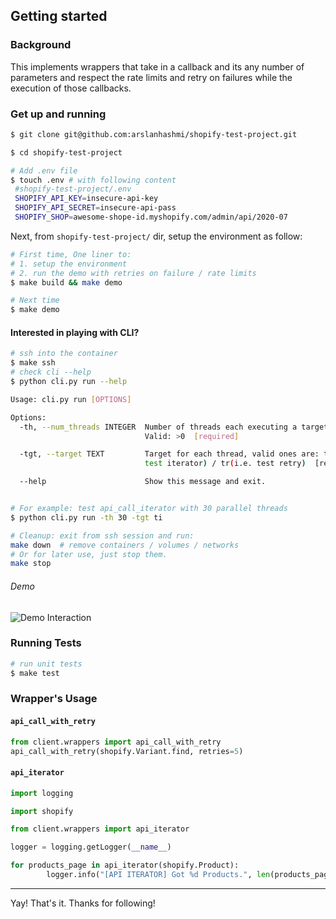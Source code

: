 ## Getting started

### Background
This implements wrappers that take in a callback and its any number of parameters and respect the rate limits and retry on failures while the execution of those callbacks.

### Get up and running
```sh
$ git clone git@github.com:arslanhashmi/shopify-test-project.git

$ cd shopify-test-project

# Add .env file
$ touch .env # with following content
 #shopify-test-project/.env
 SHOPIFY_API_KEY=insecure-api-key
 SHOPIFY_API_SECRET=insecure-api-pass
 SHOPIFY_SHOP=awesome-shope-id.myshopify.com/admin/api/2020-07
```
Next, from `shopify-test-project/` dir, setup the environment as follow:
```sh
# First time, One liner to:
# 1. setup the environment 
# 2. run the demo with retries on failure / rate limits
$ make build && make demo

# Next time
$ make demo
```

#### Interested in playing with CLI?
```sh
# ssh into the container
$ make ssh
# check cli --help
$ python cli.py run --help

Usage: cli.py run [OPTIONS]

Options:
  -th, --num_threads INTEGER  Number of threads each executing a target.
                              Valid: >0  [required]

  -tgt, --target TEXT         Target for each thread, valid ones are: ti(i.e.
                              test iterator) / tr(i.e. test retry)  [required]

  --help                      Show this message and exit.


# For example: test api_call_iterator with 30 parallel threads
$ python cli.py run -th 30 -tgt ti

# Cleanup: exit from ssh session and run:
make down  # remove containers / volumes / networks
# Or for later use, just stop them.
make stop
```
###### Demo
![Demo Interaction](./assets/cli.gif)

### Running Tests
```sh
# run unit tests
$ make test
```

### Wrapper's Usage
#### `api_call_with_retry`
```python
from client.wrappers import api_call_with_retry
api_call_with_retry(shopify.Variant.find, retries=5)
```

#### `api_iterator`
```python
import logging

import shopify

from client.wrappers import api_iterator

logger = logging.getLogger(__name__)

for products_page in api_iterator(shopify.Product):
        logger.info("[API ITERATOR] Got %d Products.", len(products_page))

```

---
Yay! That's it. Thanks for following!
